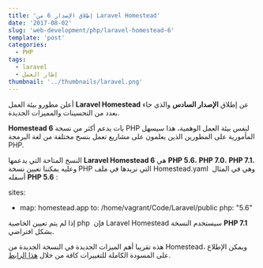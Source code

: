 ```yaml
---
title: 'إطلاق الإصدار 6 من Laravel Homestead'
date: '2017-08-02'
slug: 'web-development/php/laravel-homestead-6'
template: 'post'
categories:
  - PHP
tags:
  - laravel
  - إطار العمل
thumbnail: '../thumbnails/laravel.png'
---
```


أعلن مطورو بيئة العمل **Laravel Homestead** عن إطلاق **الإصدار السادس** والذي جاء بعدد من التحسينات والمميزات الجديدة.

**Homestead 6** بات يدعم أكثر من نسخة PHP لنفس بيئة العمل الوهمية، هذا سيسهل المأمورية على المطورين الذين يعلمون على مشاريع تعمل بنسخ مختلفة من لغة البرمجة PHP.

النسخ المتاحة التي يدعمها **Laravel Homestead 6** هي **PHP 5.6**، **PHP 7.0**، **PHP 7.1**، وعليه يمكننا تعيين نسخة PHP التي نريدها في ملف Homestead.yaml  وهي في المثال أسفله **PHP 5.6** :

sites:

- map: homestead.app
  to: /home/vagrant/Code/Laravel/public
  php: "5.6"

إذا لم يتم تعيين الخاصية php  فإن Laravel Homestead سيستخدم النسخة **PHP 7.1** بشكل افتراضي.

هذه تقريبا أهم الميزات الجديدة في النسخة الجديدة من Homestead، ويمكن الإطلاع على المسودة الكاملة للتغييرات كافة من خلال [هذا الرابط](https://github.com/laravel/homestead/releases/tag/v6.0.0).
